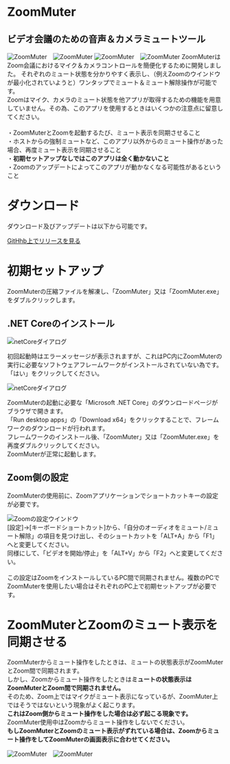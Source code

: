# ZoomMuter
<h2>ビデオ会議のための音声＆カメラミュートツール</h2>

![ZoomMuter](https://raw.githubusercontent.com/taksas/ZoomMuter/master/HelpResources/ZoomMuterMuted.png)　![ZoomMuter](https://raw.githubusercontent.com/taksas/ZoomMuter/master/HelpResources/ZoomMuterMuted2.png) ![ZoomMuter](https://raw.githubusercontent.com/taksas/ZoomMuter/master/HelpResources/ZoomMuterMuted4.png)　![ZoomMuter](https://raw.githubusercontent.com/taksas/ZoomMuter/master/HelpResources/ZoomMuterMuted3.png)
ZoomMuterはZoom会議におけるマイク＆カメラコントロールを簡便化するために開発しました。
それぞれのミュート状態を分かりやすく表示し、（例えZoomのウインドウが最小化されていようと）ワンタップでミュート＆ミュート解除操作が可能です。
<br>
Zoomはマイク、カメラのミュート状態を他アプリが取得するための機能を用意していません。その為、このアプリを使用するときはいくつかの注意点に留意してください。
<br>
<br>
・ZoomMuterとZoomを起動するたび、ミュート表示を同期させること
<br>
・ホストからの強制ミュートなど、このアプリ以外からのミュート操作があった場合、再度ミュート表示を同期させること
<br>
・**初期セットアップなしではこのアプリは全く動かないこと**
<br>
・Zoomのアップデートによってこのアプリが動かなくなる可能性があるということ
<h1>ダウンロード</h1>
ダウンロード及びアップデートは以下から可能です。

[GitHhb上でリリースを見る](https://github.com/taksas/ZoomMuter/tags)

<h1>初期セットアップ</h1>
ZoomMuterの圧縮ファイルを解凍し、「ZoomMuter」又は「ZoomMuter.exe」をダブルクリックします。

<h2>.NET Coreのインストール</h2>

![netCoreダイアログ](https://raw.githubusercontent.com/taksas/ZoomMuter/master/HelpResources/netcore_dialog.png)

初回起動時はエラーメッセージが表示されますが、これはPC内にZoomMuterの実行に必要なソフトウェアフレームワークがインストールされていない為です。
<br>
「はい」をクリックしてください。

![netCoreダイアログ](https://raw.githubusercontent.com/taksas/ZoomMuter/master/HelpResources/netcore_web.png)

ZoomMuterの起動に必要な「Microsoft .NET Core」のダウンロードページがブラウザで開きます。
<br>
「Run desktop apps」の「Download x64」をクリックすることで、フレームワークのダウンロードが行われます。
<br>
フレームワークのインストール後、「ZoomMuter」又は「ZoomMuter.exe」を再度ダブルクリックしてください。
<br>
ZoomMuterが正常に起動します。

<h2>Zoom側の設定</h2>
ZoomMuterの使用前に、Zoomアプリケーションでショートカットキーの設定が必要です。
<br>

![Zoomの設定ウインドウ](https://raw.githubusercontent.com/taksas/ZoomMuter/master/HelpResources/ZoomInitialize.png)
<br>
[設定]→[キーボードショートカット]から、「自分のオーディオをミュート/ミュート解除」の項目を見つけ出し、そのショートカットを「ALT+A」から「F1」へと変更してください。
<br>
同様にして、「ビデオを開始/停止」を「ALT+V」から「F2」へと変更してください。
<br>
<br>
この設定はZoomをインストールしているPC間で同期されません。複数のPCでZoomMuterを使用したい場合はそれぞれのPC上で初期セットアップが必要です。

<h1>ZoomMuterとZoomのミュート表示を同期させる</h1>

ZoomMuterからミュート操作をしたときは、ミュートの状態表示がZoomMuterとZoom間で同期されます。
<br>
しかし、Zoomからミュート操作をしたときは**ミュートの状態表示はZoomMuterとZoom間で同期されません。**
<br>
そのため、Zoom上ではマイクがミュート表示になっているが、ZoomMuter上ではそうではないという現象がよく起こります。
<br>
**これはZoom側からミュート操作をした場合は必ず起こる現象です。**
<br>
ZoomMuter使用中はZoomからミュート操作をしないでください。
<br>
**もしZoomMuterとZoomのミュート表示がずれている場合は、Zoomからミュート操作をしてZoomMuterの画面表示に合わせてください。**

![ZoomMuter](https://raw.githubusercontent.com/taksas/ZoomMuter/master/HelpResources/OK.png)　![ZoomMuter](https://raw.githubusercontent.com/taksas/ZoomMuter/master/HelpResources/NG.png)
